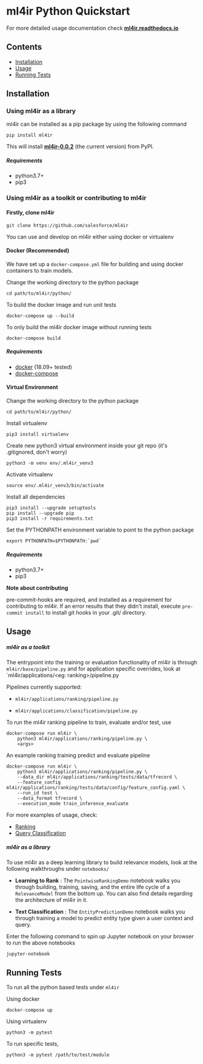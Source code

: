 # ml4ir Python Quickstart

For more detailed usage documentation check **[ml4ir.readthedocs.io](https://ml4ir.readthedocs.io/en/latest/)**


## Contents
* [Installation](#installation)
* [Usage](#usage)
* [Running Tests](#running-tests)

## Installation

### Using ml4ir as a library

ml4ir can be installed as a pip package by using the following command

```
pip install ml4ir
```

This will install **[ml4ir-0.0.2](https://pypi.org/project/ml4ir/)** (the current version) from PyPI.

##### Requirements

* python3.7+
* pip3

### Using ml4ir as a toolkit or contributing to ml4ir

#### Firstly, clone ml4ir
```
git clone https://github.com/salesforce/ml4ir
```

You can use and develop on ml4ir either using docker or virtualenv

#### Docker (Recommended)
We have set up a `docker-compose.yml` file for building and using docker containers to train models.

Change the working directory to the python package
```
cd path/to/ml4ir/python/
```

To build the docker image and run unit tests
```
docker-compose up --build
```

To only build the ml4ir docker image without running tests
```
docker-compose build
```

##### Requirements

* [docker](https://www.docker.com/) (18.09+ tested)
* [docker-compose](https://docs.docker.com/compose/)

#### Virtual Environment

Change the working directory to the python package
```
cd path/to/ml4ir/python/
```

Install virtualenv
```
pip3 install virtualenv
```

Create new python3 virtual environment inside your git repo (it's .gitignored, don't worry)
```
python3 -m venv env/.ml4ir_venv3
```

Activate virtualenv
```
source env/.ml4ir_venv3/bin/activate
```

Install all dependencies
```
pip3 install --upgrade setuptools
pip install --upgrade pip
pip3 install -r requirements.txt
```

Set the PYTHONPATH environment variable to point to the python package
```
export PYTHONPATH=$PYTHONPATH:`pwd`
```

##### Requirements
* python3.7+
* pip3

**Note about contributing**

pre-commit-hooks are required, and installed as a requirement for contributing to ml4ir. 
If an error results that they didn't install, execute `pre-commit install` to install git hooks in your .git/ directory.

## Usage

##### ml4ir as a toolkit
The entrypoint into the training or evaluation functionality of ml4ir is through `ml4ir/base/pipeline.py` and for application specific overrides, look at `ml4ir/applications/<eg: ranking>/pipeline.py

Pipelines currently supported:

* `ml4ir/applications/ranking/pipeline.py`

* `ml4ir/applications/classification/pipeline.py`

To run the ml4ir ranking pipeline to train, evaluate and/or test, use
```
docker-compose run ml4ir \
    python3 ml4ir/applications/ranking/pipeline.py \
    <args>
```

An example ranking training predict and evaluate pipeline
```
docker-compose run ml4ir \
	python3 ml4ir/applications/ranking/pipeline.py \
	--data_dir ml4ir/applications/ranking/tests/data/tfrecord \
	--feature_config ml4ir/applications/ranking/tests/data/config/feature_config.yaml \
	--run_id test \
	--data_format tfrecord \
	--execution_mode train_inference_evaluate
```

For more examples of usage, check:
* [Ranking](ml4ir/applications/ranking/README.md)
* [Query Classification](ml4ir/applications/classification/README.md)

##### ml4ir as a library

To use ml4ir as a deep learning library to build relevance models, look at the following walkthroughs under `notebooks/`

* **Learning to Rank** : The `PointwiseRankingDemo` notebook walks you through building, training, saving, and the entire life cycle of a `RelevanceModel` from the bottom up. You can also find details regarding the architecture of ml4ir in it.

* **Text Classification** : The `EntityPredictionDemo` notebook walks you through training a model to predict entity type given a user context and query.

Enter the following command to spin up Jupyter notebook on your browser to run the above notebooks
```
jupyter-notebook
```

## Running Tests
To run all the python based tests under `ml4ir`

Using docker
```
docker-compose up
```

Using virtualenv
```
python3 -m pytest
```

To run specific tests, 
```
python3 -m pytest /path/to/test/module
```
